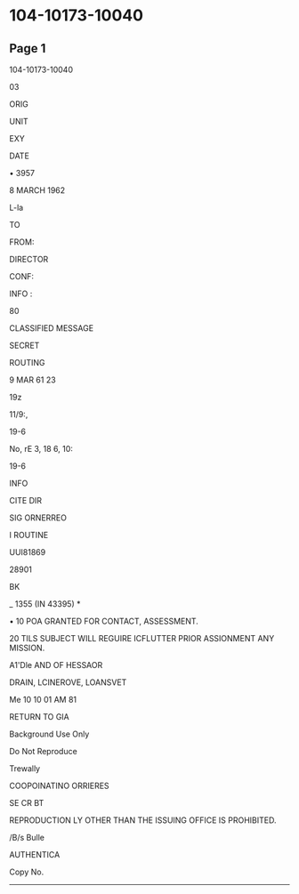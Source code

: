# 104-10173-10040

## Page 1

104-10173-10040

03

ORIG

UNIT

EXY

DATE

• 3957

8 MARCH 1962

L-la

TO

FROM:

DIRECTOR

CONF:

INFO :

80

CLASSIFIED MESSAGE

SECRET

ROUTING

9 MAR 61 23

19z

11/9:,

19-6

No, rE 3, 18 6, 10:

19-6

INFO

CITE DIR

SIG ORNERREO

I ROUTINE

UUI81869

28901

BK

_ 1355 (IN 43395) *

• 10 POA GRANTED FOR CONTACT, ASSESSMENT.

20 TILS SUBJECT WILL REGUIRE ICFLUTTER PRIOR ASSIONMENT ANY MISSION.

A1'Dle AND OF HESSAOR

DRAIN, LCINEROVE, LOANSVET

Me 10 10 01 AM 81

RETURN TO GIA

Background Use Only

Do Not Reproduce

Trewally

COOPOINATINO ORRIERES

SE CR BT

REPRODUCTION LY OTHER THAN THE ISSUING OFFICE IS PROHIBITED.

/B/s Bulle

AUTHENTICA

Copy No.

---

